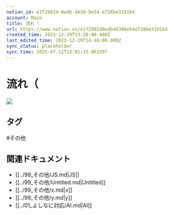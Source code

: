 ```yaml
---
notion_id: e1f2992d-0edb-4630-8e54-ef28be3191b4
account: Main
title: 流れ（
url: https://www.notion.so/e1f2992d0edb46308e54ef28be3191b4
created_time: 2023-12-29T13:28:00.000Z
last_edited_time: 2023-12-29T14:46:00.000Z
sync_status: placeholder
sync_time: 2025-07-12T15:01:15.063397
---
```

# 流れ（

![](https://prod-files-secure.s3.us-west-2.amazonaws.com/736adce6-a3a4-4a64-9f74-d9aa055c96d2/732e25e1-53ea-43ea-a221-ad58c3196f06/Untitled.png?X-Amz-Algorithm=AWS4-HMAC-SHA256&X-Amz-Content-Sha256=UNSIGNED-PAYLOAD&X-Amz-Credential=ASIAZI2LB466REK3WFJK%2F20250719%2Fus-west-2%2Fs3%2Faws4_request&X-Amz-Date=20250719T061245Z&X-Amz-Expires=3600&X-Amz-Security-Token=IQoJb3JpZ2luX2VjEIT%2F%2F%2F%2F%2F%2F%2F%2F%2F%2FwEaCXVzLXdlc3QtMiJHMEUCIQCyZLdjrsdrIbfks4%2FeDOzVZV6pQzine1h%2BOyoEAFTyHwIgb%2BHTwXKc4DjwO6abu9ggpT1KoLnhcB4y11wdOJl7PMEqiAQInf%2F%2F%2F%2F%2F%2F%2F%2F%2F%2FARAAGgw2Mzc0MjMxODM4MDUiDNy0zzN9o%2F46dUatayrcA6jrV0lIL3v1M9TWWm7OS79mgXObWJSNVACM4zbj9kxMwMSfTYNwAIVtEBhnmbO5jBOfOhp3CspnRNNtqSxcJ41lLaMlh3cn9%2B4CGtTU%2FxYfgvhdS7i5r1CweyDOjwcyh37bcC8GdSQplrYnXO5Xsyv6PYXpcKsflNSDYw%2F9yI%2BawfZK4XJ0J3Q%2By2WXPTjxutf6J7HS60eHE6IxbgxPDD0MRYaUJXgiM%2Fp4IOY5BwVhEQ8nAtQxOuiwlYAJPmOJ4dzPJUIBf8VyGFCkGQYPjk0p5oD4BdF7TGIx5gV3Q%2BJk5jY%2FDgo9N2CCymORV3Wl%2F6NIOztwNEHI7jkVMk3zEOKB19qgDtjUiI5k8Sgy1A3y8Rgqc89XfNbfiV%2BWbjDdhy%2BPyVOpRtaSdudSHZtNq3Mv4wJM9%2BC62tNOkwFHUxwVTULgYn7aYe2IkxAvwCY8WC5gCp3mKRWbO%2BF3OOsNiHR8FPGFFvN5qYi62wh5bYp6UzjMea4Q33JDcpMuizPh3eXhehg6wkXUlh32eMLDumxIClAbtUnPgh0KKdy5SzMc%2Fed%2FWXRy2tYjQTTbtbTzgx9WXFPaqw0ipePpK9QJwufkhEihmydKbSelfeF2B14St8H7NAq7PS8IqkizMI%2Br7MMGOqUBer6qd0Hmb%2FboAVsBcKOIr18%2Bx0DEMOwAZfLGM3JB8uKMogMrE31ML3VGSGkIN%2FTUR6mR0anmBcKbOm2cL2YlCdTQtjpxF1Vf3edwwp%2BtHSw9IbEZ0jDMROU2p6PwH2rIMg%2BN6M71nefQ6EI71mB%2F9dsd8e80wl7ZSwDFLV3ww%2BOiKwdmgHtIbzrERzcZNXByNQiBCiPuvH0nSaWz92e76fEDnbm9&X-Amz-Signature=e57c47f088059dc48b6dda38cef6e280e2ebbbb916a9a7ece7d17d746ae5d5d8&X-Amz-SignedHeaders=host&x-amz-checksum-mode=ENABLED&x-id=GetObject)

## タグ

#その他 

## 関連ドキュメント

- [[../99_その他/JS.md|JS]]
- [[../99_その他/Untitled.md|Untitled]]
- [[../99_その他/x.md|x]]
- [[../99_その他/y.md|y]]
- [[../01_よしなに対応/AI.md|AI]]
